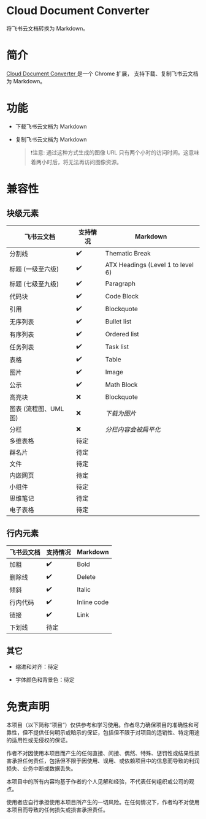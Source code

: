 # Cloud Document Converter

将飞书云文档转换为 Markdown。

# 简介

[Cloud Document Converter ](https://chromewebstore.google.com/detail/cloud-document-converter/ehkomhhcinhikfddnmklbloahaakploh) 是一个 Chrome 扩展， 支持下载、复制飞书云文档为 Markdown。

# 功能

- 下载飞书云文档为 Markdown

- 复制飞书云文档为 Markdown

  > ❗注意: 通过这种方式生成的图像 URL 只有两个小时的访问时间。这意味着两小时后，将无法再访问图像资源。

# 兼容性

## 块级元素

| **飞书云文档**        | **支持情况** | **Markdown**                      |
| --------------------- | ------------ | --------------------------------- |
| 分割线                | ✔️           | Thematic Break                    |
| 标题 (一级至六级)     | ✔️           | ATX Headings (Level 1 to level 6) |
| 标题 (七级至九级)     | ✔️           | Paragraph                         |
| 代码块                | ✔️           | Code Block                        |
| 引用                  | ✔️           | Blockquote                        |
| 无序列表              | ✔️           | Bullet list                       |
| 有序列表              | ✔️           | Ordered list                      |
| 任务列表              | ✔️           | Task list                         |
| 表格                  | ✔️           | Table                             |
| 图片                  | ✔️           | Image                             |
| 公示                  | ✔️           | Math Block                        |
| 高亮块                | ❌           | Blockquote                        |
| 图表 (流程图、UML 图) | ❌           | _下载为图片_                      |
| 分栏                  | ❌           | _分栏内容会被扁平化_              |
| 多维表格              | 待定         |                                   |
| 群名片                | 待定         |                                   |
| 文件                  | 待定         |                                   |
| 内嵌网页              | 待定         |                                   |
| 小组件                | 待定         |                                   |
| 思维笔记              | 待定         |                                   |
| 电子表格              | 待定         |                                   |

## 行内元素

| **飞书云文档** | **支持情况** | **Markdown** |
| -------------- | ------------ | ------------ |
| 加粗           | ✔️           | Bold         |
| 删除线         | ✔️           | Delete       |
| 倾斜           | ✔️           | Italic       |
| 行内代码       | ✔️           | Inline code  |
| 链接           | ✔️           | Link         |
| 下划线         | 待定         |              |

## 其它

- 缩进和对齐：待定

- 字体颜色和背景色：待定

# 免责声明

本项目（以下简称“项目”）仅供参考和学习使用。作者尽力确保项目的准确性和可靠性，但不提供任何明示或暗示的保证，包括但不限于对项目的适销性、特定用途的适用性或无侵权的保证。

作者不对因使用本项目而产生的任何直接、间接、偶然、特殊、惩罚性或结果性损害承担任何责任，包括但不限于因使用、误用、或依赖项目中的信息而导致的利润损失、业务中断或数据丢失。

本项目中的所有内容均基于作者的个人见解和经验，不代表任何组织或公司的观点。

使用者应自行承担使用本项目所产生的一切风险。在任何情况下，作者均不对使用本项目而导致的任何损失或损害承担责任。
